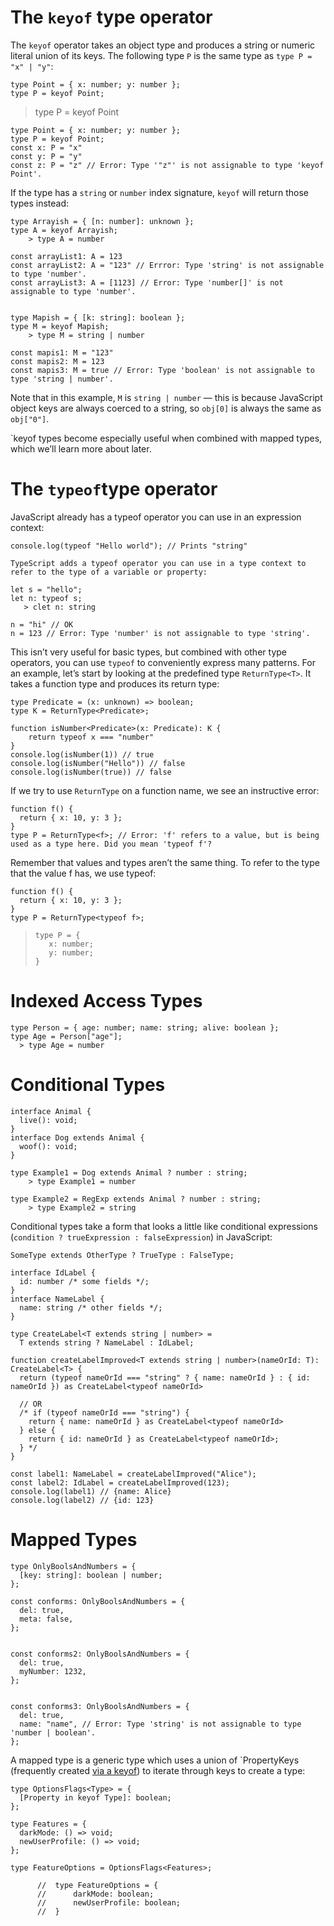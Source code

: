 # The `keyof` type operator
The `keyof` operator takes an object type and produces a string or numeric literal union of its keys. The following
type `P` is the same type as `type P = "x" | "y"`:
```
type Point = { x: number; y: number };
type P = keyof Point;
```
> type P = keyof Point

```
type Point = { x: number; y: number };
type P = keyof Point;
const x: P = "x"
const y: P = "y"
const z: P = "z" // Error: Type '"z"' is not assignable to type 'keyof Point'.
```

If the type has a `string` or `number` index signature, `keyof` will return those types instead:
```
type Arrayish = { [n: number]: unknown };
type A = keyof Arrayish;
    > type A = number

const arrayList1: A = 123
const arrayList2: A = "123" // Errror: Type 'string' is not assignable to type 'number'.
const arrayList3: A = [1123] // Error: Type 'number[]' is not assignable to type 'number'.
 
 
type Mapish = { [k: string]: boolean };
type M = keyof Mapish;
    > type M = string | number

const mapis1: M = "123"
const mapis2: M = 123
const mapis3: M = true // Error: Type 'boolean' is not assignable to type 'string | number'.
```
Note that in this example, `M` is `string | number` — this is because JavaScript object keys are always coerced
to a string, so `obj[0]` is always the same as `obj["0"]`.

`keyof types become especially useful when combined with mapped types, which we’ll learn more about later.

# The `typeof`type operator

JavaScript already has a typeof operator you can use in an expression context:
```
console.log(typeof "Hello world"); // Prints "string"
```
```
TypeScript adds a typeof operator you can use in a type context to refer to the type of a variable or property:

let s = "hello";
let n: typeof s;
   > clet n: string

n = "hi" // OK
n = 123 // Error: Type 'number' is not assignable to type 'string'.
```
This isn’t very useful for basic types, but combined with other type operators, you can use `typeof` to conveniently 
express many patterns. For an example, let’s start by looking at the predefined type `ReturnType<T>`. It takes a function type and produces its return type:
```
type Predicate = (x: unknown) => boolean;
type K = ReturnType<Predicate>;

function isNumber<Predicate>(x: Predicate): K {
    return typeof x === "number"
}
console.log(isNumber(1)) // true
console.log(isNumber("Hello")) // false
console.log(isNumber(true)) // false
```

If we try to use `ReturnType` on a function name, we see an instructive error:
```
function f() {
  return { x: 10, y: 3 };
}
type P = ReturnType<f>; // Error: 'f' refers to a value, but is being used as a type here. Did you mean 'typeof f'?
```
Remember that values and types aren’t the same thing. To refer to the type that the value f has, we use typeof:
```
function f() {
  return { x: 10, y: 3 };
}
type P = ReturnType<typeof f>;
```
>```
> type P = {
>    x: number;
>    y: number;
> }
>```

# Indexed Access Types
```
type Person = { age: number; name: string; alive: boolean };
type Age = Person["age"];
  > type Age = number
```

# Conditional Types
```
interface Animal {
  live(): void;
}
interface Dog extends Animal {
  woof(): void;
}
 
type Example1 = Dog extends Animal ? number : string;
    > type Example1 = number
 
type Example2 = RegExp extends Animal ? number : string;
    > type Example2 = string
```
Conditional types take a form that looks a little like conditional expressions
(`condition ? trueExpression : falseExpression`) in JavaScript:
```
SomeType extends OtherType ? TrueType : FalseType;
```
```
interface IdLabel {
  id: number /* some fields */;
}
interface NameLabel {
  name: string /* other fields */;
}

type CreateLabel<T extends string | number> =
  T extends string ? NameLabel : IdLabel;

function createLabelImproved<T extends string | number>(nameOrId: T): CreateLabel<T> {
  return (typeof nameOrId === "string" ? { name: nameOrId } : { id: nameOrId }) as CreateLabel<typeof nameOrId> 

  // OR
  /* if (typeof nameOrId === "string") {
    return { name: nameOrId } as CreateLabel<typeof nameOrId>
  } else {
    return { id: nameOrId } as CreateLabel<typeof nameOrId>;
  } */
}

const label1: NameLabel = createLabelImproved("Alice");
const label2: IdLabel = createLabelImproved(123);
console.log(label1) // {name: Alice}
console.log(label2) // {id: 123}
```

# Mapped Types
```
type OnlyBoolsAndNumbers = {
  [key: string]: boolean | number;
};

const conforms: OnlyBoolsAndNumbers = {
  del: true,
  meta: false,
};


const conforms2: OnlyBoolsAndNumbers = {
  del: true,
  myNumber: 1232,
};


const conforms3: OnlyBoolsAndNumbers = {
  del: true,
  name: "name", // Error: Type 'string' is not assignable to type 'number | boolean'.
};
```

A mapped type is a generic type which uses a union of `PropertyKeys (frequently created
[via a keyof](https://www.typescriptlang.org/docs/handbook/2/indexed-access-types.html)) to iterate 
through keys to create a type:
```
type OptionsFlags<Type> = {
  [Property in keyof Type]: boolean;
};

type Features = {
  darkMode: () => void;
  newUserProfile: () => void;
};

type FeatureOptions = OptionsFlags<Features>;

      //  type FeatureOptions = {
      //      darkMode: boolean;
      //      newUserProfile: boolean;
      //  }
```